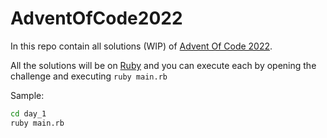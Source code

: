 # AdventOfCode2022

In this repo contain all solutions (WIP) of [Advent Of Code 2022](https://adventofcode.com/).

All the solutions will be on [Ruby](https://www.ruby-lang.org/) and you can execute each by opening the challenge and executing `ruby main.rb`

Sample:

```cmd
cd day_1
ruby main.rb
```

